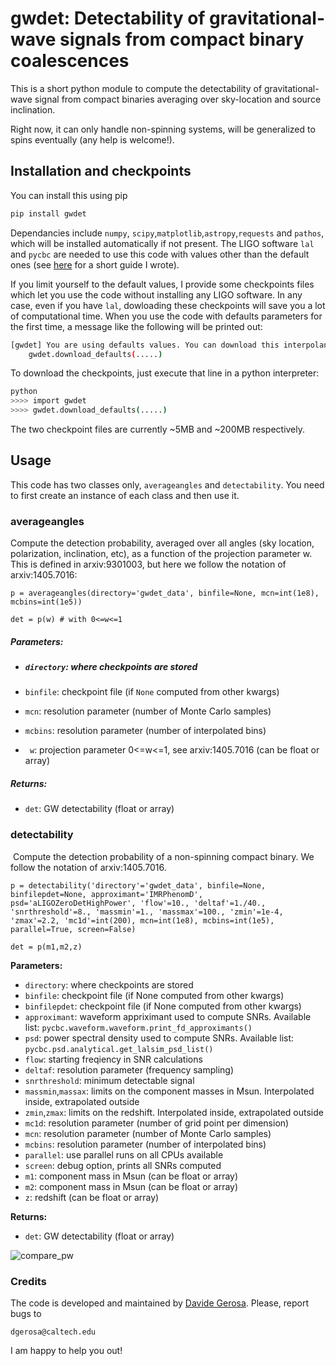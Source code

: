 # gwdet: Detectability of gravitational-wave signals from compact binary coalescences

This is a short python module to compute the detectability of gravitational-wave signal from compact binaries averaging over sky-location and source inclination.

Right now, it can only handle non-spinning systems, will be generalized to spins eventually (any help is welcome!).



## Installation and checkpoints

You can install this using pip

~~~bash
pip install gwdet
~~~

Dependancies include `numpy`, `scipy`,`matplotlib`,`astropy`,`requests` and `pathos`, which will be installed automatically if not present. The LIGO software `lal` and `pycbc` are needed to use this code with values other than the default ones (see [here](https://davidegerosa.com/installlal/) for a short guide I wrote). 

If you limit yourself to the default values, I provide some checkpoints files which let you use the code without installing any LIGO software. In any case, even if you have `lal`, dowloading these checkpoints will save you a lot of computational time. When you use the code with defaults parameters for the first time, a message like the following will be printed out:

~~~bash
[gwdet] You are using defaults values. You can download this interpolant. Use:
    gwdet.download_defaults(.....)
~~~

To download the checkpoints, just execute that line in a python interpreter:

~~~~bash
python
>>>> import gwdet
>>>> gwdet.download_defaults(.....)
~~~~

The two checkpoint files are currently ~5MB and ~200MB respectively.



## Usage

This code has two classes only, `averageangles` and `detectability`. You need to first create an instance of each class and then use it.

### averageangles

Compute the detection probability, averaged over all angles (sky location, polarization, inclination, etc), as a function of the projection parameter w. This is defined in arxiv:9301003, but here we follow the notation of arxiv:1405.7016:

```
p = averageangles(directory='gwdet_data', binfile=None, mcn=int(1e8), mcbins=int(1e5))

det = p(w) # with 0<=w<=1
```

##### **Parameters**:

- ##### `directory`: where checkpoints are stored

- `binfile`: checkpoint file (if `None` computed from other kwargs)

- `mcn`: resolution parameter (number of Monte Carlo samples)

- `mcbins`: resolution parameter (number of interpolated bins)

- ` w`: projection parameter 0<=w<=1, see arxiv:1405.7016 (can be float or array)

##### **Returns**:

- `det`: GW detectability (float or array)



### detectability

​    Compute the detection probability of a non-spinning compact binary. We follow the notation of arxiv:1405.7016.

```
p = detectability('directory'='gwdet_data', binfile=None, binfilepdet=None, approximant='IMRPhenomD', psd='aLIGOZeroDetHighPower', 'flow'=10., 'deltaf'=1./40., 'snrthreshold'=8., 'massmin'=1., 'massmax'=100., 'zmin'=1e-4, 'zmax'=2.2, 'mc1d'=int(200), mcn=int(1e8), mcbins=int(1e5), parallel=True, screen=False)

det = p(m1,m2,z)
```

**Parameters:**

- `directory`: where checkpoints are stored
- `binfile`: checkpoint file (if None computed from other kwargs)
- `binfilepdet`: checkpoint file (if None computed from other kwargs)
- `approximant`: waveform appriximant used to compute SNRs. Available list: `pycbc.waveform.waveform.print_fd_approximants()`
- `psd`: power spectral density used to compute SNRs. Available list: `pycbc.psd.analytical.get_lalsim_psd_list()`
- `flow`: starting freqiency in SNR calculations
- `deltaf`: resolution parameter (frequency sampling)
- `snrthreshold`: minimum detectable signal
- `massmin`,`massax`: limits on the component masses in Msun. Interpolated inside, extrapolated outside
- `zmin`,`zmax`: limits on the redshift. Interpolated inside, extrapolated outside
- `mc1d`: resolution parameter (number of grid point per dimension)
- `mcn`: resolution parameter (number of Monte Carlo samples)
- `mcbins`: resolution parameter (number of interpolated bins)
- `parallel`: use parallel runs on all CPUs available
- `screen`: debug option, prints all SNRs computed
- `m1`: component mass in Msun (can be float or array)
- `m2`: component mass in Msun (can be float or array)
- `z`: redshift (can be float or array)

**Returns:**

- `det`: GW detectability (float or array)




![compare_pw](https://user-images.githubusercontent.com/7237041/30336315-ad8243a4-9799-11e7-9f1e-2c603b86dd80.png)



### Credits

The code is developed and maintained by [Davide Gerosa](https://github.com/dgerosa/precession/blob/master/www.davidegerosa.com). Please, report bugs to

```
dgerosa@caltech.edu
```

I am happy to help you out!
